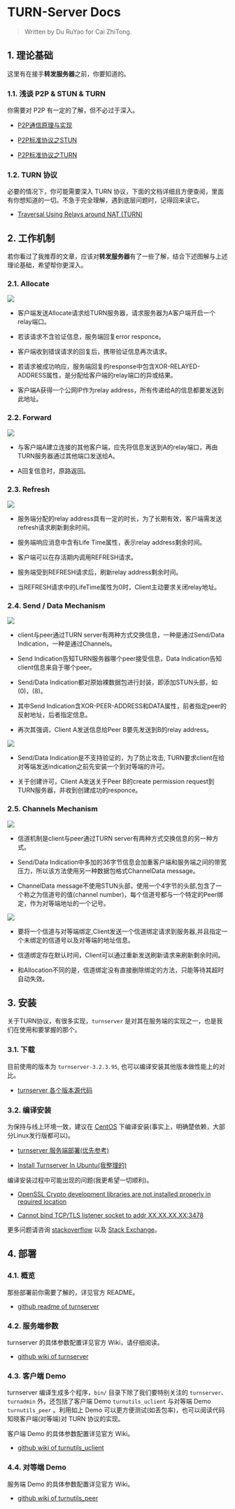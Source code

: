 # TURN-Server Docs

> Written by Du RuYao for Cai ZhiTong.

## 1. 理论基础

这里有在接手**转发服务器**之前，你要知道的。

### 1.1. 浅谈 P2P & STUN & TURN 

你需要对 P2P 有一定的了解，但不必过于深入。

- [P2P通信原理与实现](https://zhuanlan.zhihu.com/p/26796476)

- [P2P标准协议之STUN](https://zhuanlan.zhihu.com/p/26797664)

- [P2P标准协议之TURN](https://zhuanlan.zhihu.com/p/26797422)

### 1.2. TURN 协议

必要的情况下，你可能需要深入 TURN 协议，下面的文档详细且方便查阅，里面有你想知道的一切。不急于完全理解，遇到底层问题时，记得回来读它。

- [Traversal Using Relays around NAT (TURN)](https://tools.ietf.org/id/draft-ietf-behave-turn-08.html)


## 2. 工作机制

若你看过了我推荐的文章，应该对**转发服务器**有了一些了解，结合下述图解与上述理论基础，希望帮你更深入。

### 2.1. Allocate

![](img/allocate.png)

- 客户端发送Allocate请求给TURN服务器，请求服务器为A客户端开启一个relay端口。

- 若该请求不含验证信息，服务端回复error responce。

- 客户端收到错误请求的回复后，携带验证信息再次请求。

- 若请求被成功响应，服务端回复的response中包含XOR-RELAYED-ADDRESS属性，是分配给客户端的relay端口的异或结果。

- 客户端A获得一个公网IP作为relay address，所有传递给A的信息都要发送到此地址。

### 2.2. Forward

![](img/forward.png)

- 与客户端A建立连接的其他客户端，应先将信息发送到A的relay端口，再由TURN服务器通过其他端口发送给A。

- A回复信息时，原路返回。

### 2.3. Refresh

![](img/refresh.png)

- 服务端分配的relay address具有一定的时长，为了长期有效，客户端需发送refresh请求刷新剩余时间。

- 服务端响应消息中含有Life Time属性，表示relay address剩余时间。

- 客户端可以在存活期内调用REFRESH请求。

- 服务端受到REFRESH请求后，刷新relay address剩余时间。

- 当REFRESH请求中的LifeTime属性为0时，Client主动要求关闭relay地址。

### 2.4. Send / Data Mechanism

![](img/send_data.png)

- client与peer通过TURN server有两种方式交换信息，一种是通过Send/Data Indication，一种是通过Channels。

- Send Indication告知TURN服务器哪个peer接受信息，Data Indication告知client信息来自于哪个peer。

- Send/Data Indication都对原始裸数据包进行封装，即添加STUN头部，如(0)，(8)。

- 其中Send Indication含XOR-PEER-ADDRESS和DATA属性，前者指定peer的反射地址，后者指定信息。

- 再次其强调，Client A发送信息给Peer B要先发送到B的relay address。

![](img/create_permission.png)

- Send/Data Indication是不支持验证的，为了防止攻击, TURN要求client在给对等端发送indication之前先安装一个到对等端的许可。

- 关于创建许可，Client A发送关于Peer B的create permission request到TURN服务器，并收到创建成功的responce。

### 2.5. Channels Mechanism

![](img/channel_data_messages.png)

- 信道机制是client与peer通过TURN server有两种方式交换信息的另一种方式。

- Send/Data Indication中多加的36字节信息会加重客户端和服务端之间的带宽压力，所以该方法使用另一种数据包格式ChannelData message。

- ChannelData message不使用STUN头部，使用一个4字节的头部,包含了一个称之为信道号的值(channel number)，每个信道号都与一个特定的Peer绑定，作为对等端地址的一个记号。

![](img/channel_bind.png)

- 要将一个信道与对等端绑定,Client发送一个信道绑定请求到服务器,并且指定一个未绑定的信道号以及对等端的地址信息。

- 信道绑定存在默认时间，Client可以通过重新发送刷新请求来刷新剩余时间。

- 和Allocation不同的是，信道绑定没有直接删除绑定的方法，只能等待其超时自动失效。

## 3. 安装

关于TURN协议，有很多实现，`turnserver` 是对其在服务端的实现之一，也是我们在使用和要掌握的那个。

### 3.1. 下载

目前使用的版本为 `turnserver-3.2.3.95`, 也可以编译安装其他版本做性能上的对比。

- [turnserver 各个版本源代码](http://turnserver.open-sys.org/downloads/)

### 3.2. 编译安装

为保持与线上环境一致，建议在 [CentOS]() 下编译安装(事实上，明确楚依赖，大部分Linux发行版都可以)。

- [turnserver 服务端部署(优先参考)](https://www.kancloud.cn/vim26/v1/578933)

- [Install Turnserver In Ubuntu(我整理的)](https://gitlab.com/graycat0918/turn-server-docs/install_docs/install_turnserver.html)

编译安装过程中可能出现的问题(我更希望一切顺利)。

- [OpenSSL Crypto development libraries are not installed properly in required location
](https://unix.stackexchange.com/questions/523193/openssl-crypto-development-libraries-are-not-installed-properly-in-required-loca)

- [Cannot bind TCP/TLS listener socket to addr XX.XX.XX.XX:3478](https://unix.stackexchange.com/questions/523240/cannot-bind-tcp-tls-listener-socket-to-addr-xx-xx-xx-xx3478)

更多问题请咨询 [stackoverflow](https://stackoverflow.com/) 以及 [Stack Exchange](https://stackexchange.com/)。


## 4. 部署

### 4.1. 概览

那些部署前你需要了解的，详见官方 README。

- [github readme of turnserver](https://github.com/coturn/coturn/wiki/README)

### 4.2. 服务端参数

turnserver 的具体参数配置详见官方 Wiki，请仔细阅读。

- [github wiki of turnserver](https://github.com/coturn/coturn/wiki/turnserver)

### 4.3. 客户端 Demo

turnserver 编译生成多个程序，`bin/` 目录下除了我们要特别关注的 `turnserver`、`turnadmin` 外，还包括了客户端 Demo `turnutils_uclient` 与对等端 Demo `turnutils_peer` 。利用如上 Demo 可以更方便测试(如丢包率)，也可以阅读代码知晓客户端(对等端)对 TURN 协议的实现。

客户端 Demo 的具体参数配置详见官方 Wiki。

- [github wiki of turnutils_uclient](https://github.com/coturn/coturn/wiki/turnutils_uclient)

### 4.4. 对等端 Demo

服务端 Demo 的具体参数配置详见官方 Wiki。

- [github wiki of turnutils_peer](https://github.com/coturn/coturn/wiki/turnutils_peer)
